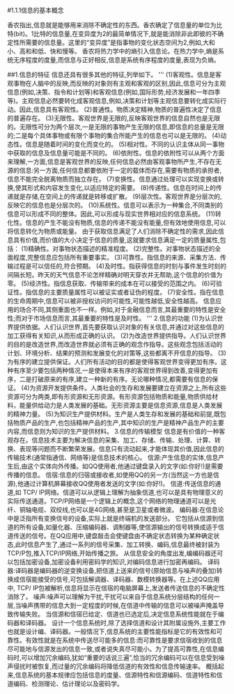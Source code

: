 #1.1.1信息的基本概念

香农指出,信息就是能够用来消除不确定性的东西。香农确定了信息量的单位为比特(bit)。1比特的信息量,在变异度为2的最简单情况下,就是能消除非此即彼的不确定性所需要的信息量。这里的“变异度”是指事物的变化状态空间为2,例如,大和小、高和和低、快和慢等。
香农将热力学中的熵引入信息论。在热力学中,熵是系统无序程度的度量,而信息与正好相反,信息是系统有序程度的度量,表现为负熵。

##1.信息的特征
信息还具有很多其他的特征,列举如下。
'''
(1)客观性。信息是客观事物在人脑中的反映,而反映的对象则有主观和客观的区别,因此,信息可分为主观信息(例如,决策、指令和计划等)和客观信息(例如,国际形势,经济发展和一年四季等)。主观信息必然要转化成客观信息,例如,决策和计划等主观信息要转化成实际行动。因此,信息具有客观性。
(2)普通性。物质决定精神,物质的普遍性决定了信息的普遍存在。
(3)无限性。客观世界是无限的,反映客观世界的信息自然也是无限的。无限性可分为两个层次,一是无限的事物产生无限的信息,即信息的总量是无限的;二是每个具体事物或有限个事物的集合所能产生的信息也可以是无限的。
(4)动态性。信息是随着时间的变化而变化的。
(5)相对性。不同的认识主体从同一事物中获取的信息及信息量可能是不同的。
(6)依附性。信息的依附性可以从两个方面来理解,一方面,信息是客观世界的反映,任何信息必然由客观事物所产生,不存在无源的信息:另一方面,任何信息都要依附于一定的载体而存在,需要有物质的承担者,信息不能完全脱离物质而独立存在。
(7)变换性。信息通过处理可以实现变换或转换,使其形式和内容发生变化,以适应特定的需要。
(8)传递性。信息在时间上的传递就是存储,在空间上的传递就是转移或扩散。
(9)层次性。客观世界是分层次的,反映它的信息也是分层次的。
(10)系统性。信息可以表示为一种集合,不同类别的信息可以形成不同的整体。因此,可以形成与现实世界相对应的信息系统。
(11)转化性。信息的产生不能没有物质,信息的传递不能没有能量,但有效地使用信息,可以将信息转化为物质或能量。
由于获取信息满足了人们消除不确定性的需求,因此信息具有价值,而价值的大小决定于信息的质量,这就要求信息满足一定的质量属性,包括：
(1)精确性。对事物状态描述的精准程度。
(2)完整性。对事物状态描述的全面程度,完整信息应包括所有重要事实。
(3)可靠性。指信息的来源、采集方法、传输过程是可以信任的,符合预期。
(4)及时性。指获得信息的时刻与事件发生时刻的间隔长短。昨天的天气信息不论怎样精确对明天穿衣并无帮助,这个信息的价值为零。
(5)经济性。指信息获取、传输带来的成本在可以接受的范围之内。
(6)可验证性。指信息的主要质量属性可以被证实或者证伪的程度。
(7)安全性。指在信息的生命周期中,信息可以被非授权访问的可能性,可能性越低,安全性越高。
信息应用的场合不同,其侧重面也不一样。例如,对于金融信息而言,其最重要的特性是安全性;而对于市场信息而言,其最重要的特性是及时性。
'''
2.信息的功能
(1)为认识世界提供依据。人们认识世界,首先要获取认识对象的有关信息,并通过对这些信息的加工获得有关知识,从而形成正确的认识。
(2)为改造世界提供指导。人们认识世界的目的是改造世界,而改造世界就必须有正确的观念作指导。这些观念包括活动的计划、环境分析、结果的预测和发展变化的对策等,这些都离不开信息的指导。
(3)为有序的建立提供保证。人们所有活动的目的都是使得客观世界变得更加有序。这种有序至少要包括两种情况,一是使得本来有序的客观世界得到改善,变得更加有序，二是打破原来的有序,建立一种新的有序。无论哪种情况,都需要有信息的保证。
(4)为资源开发提供条件。人类社会的生存和发展要建立在资源之上,所有这些资源可分为两类,即有形资源和无形资源。有形资源包括物质和能量,物质供给材料，能量供给动力是人类发展的基础。无形资源主要是信息资源,信息是人类发展的精神力量。
(5)为知识生产提供材料。生产是人类生存和发展的基础和前提,既包括物质产品的生产,也包括精神产品的生产,其中知识的生产是精神产品生产的主要内容,而信息则为知识的生产提供材料。
3.信息的传输模型
信息是有价值的一种客观存在。信息技术主要为解决信息的采集、加工、存储、传输、处理、计算、转换、表现等问题而不断繁荣发展。信息只有流动起来,才能体现其价值,因此信息的传输技术(通常指通信、网络等)是信息技术的核心。
信源:产生信息的实体,信息产生后,由这个实体向外传播。如QQ使用者,他通过键盘录入的文字(如:你好!)是需要传播的信息。
信宿:信息的归宿或接收者,如使用QQ的另一方(当然这一方也是信源),他通过计算机屏幕接收QQ使用者发送的文字(如:你好!)。
信道:传送信息的通道,如 TCP/ IP网络。信道可以从逻辑上理解为抽象信道,也可以是具有物理意义的实际传送通道。TCP/P网络是一个逻辑上的概念,这个网络的物理通道可以是光纤、铜轴电缆、双绞线,也可以是4G网络,甚至是卫星或者微波。
编码器:在信息论中是泛指所有变换信号的设备,实际上就是终端机的发送部分。
它包括从信源到信道的所有设备,如量化器、压缩编码器、调制器等,使信源输出的信号转换成适于信道传送的信号。在QQ应用中,键盘敲击会使键盘由不确定状态转换为某种确定状态,此时信息产生了,通过一系列的信号采集、加工转换、编码,信息最终被封装为TCP/P包,推入TCP/IP网络,开始传播之旅。
从信息安全的角度出发,编编码器还可以包括加密设备,加密设备利用密码学的知识,对编码信息进行加密再编码。
译码器:译码器是编码器的逆变换设备,把信道上送来的信号(原始信息与噪声的叠加)转换成信宿能接受的信号,可包括解调器、译码器、数模转换器等。在上述QQ应用中, TCP/ IP包被解析,信息将显示在信宿的电脑屏幕上,发送者传送信息的不确定性消除了。
噪声:噪声可以理解为干扰,干扰可以来自于信息系统分层结构的任何一层,当噪声携带的信息大到一定程度的时候,在信道中传输的信息可以被噪声掩盖导致传输失败。
当信源和信宿已给定、信道也已选定后,决定信息系统性能就在于编码器和译码器。
设计一个信息系统时,除了选择信道和设计其附属设施外,主要工作也就是设计编、译码器。一般情况下,信息系统的主要性能指标是它的有效性和可靠性。有效性就是在系统中传送尽可能多的信息:而可靠性是要求信宿收到的信息尽可能地与信源发出的信息一致,或者说失真尽可能小。为了提高可靠性,在信息编码时,可以增加冗余编码,犹如“重要的话说三遍”,恰当的冗余编码可以在信息受到噪声侵扰时被恢复,而过量的冗余编码将降低信道的有效性和信息传输速率。
概括起来,信息系统的基本规律应包括信息的度量、信源特性和信源编码、信道特性和信道编码、检测理论、估计理论以及密码学。